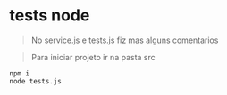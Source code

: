 # tests node

>No service.js e tests.js fiz mas alguns comentarios

>Para iniciar projeto ir na pasta src

    npm i
    node tests.js